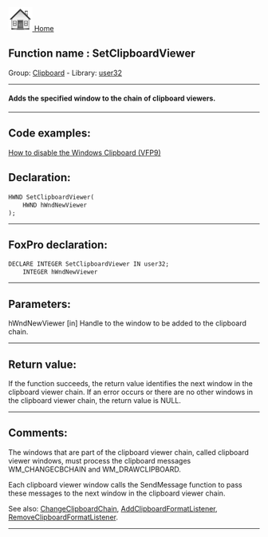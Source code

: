 [<img src="../../images/home.png"> Home ](https://github.com/VFPX/Win32API)  

## Function name : SetClipboardViewer
Group: [Clipboard](../../functions_group.md#Clipboard)  -  Library: [user32](../../Libraries.md#user32)  
***  


#### Adds the specified window to the chain of clipboard viewers. 
***  


## Code examples:
[How to disable the Windows Clipboard (VFP9)](../../samples/sample_488.md)  

## Declaration:
```foxpro  
HWND SetClipboardViewer(
	HWND hWndNewViewer
);  
```  
***  


## FoxPro declaration:
```foxpro  
DECLARE INTEGER SetClipboardViewer IN user32;
	INTEGER hWndNewViewer  
```  
***  


## Parameters:
hWndNewViewer
[in] Handle to the window to be added to the clipboard chain.   
***  


## Return value:
If the function succeeds, the return value identifies the next window in the clipboard viewer chain. If an error occurs or there are no other windows in the clipboard viewer chain, the return value is NULL.  
***  


## Comments:
The windows that are part of the clipboard viewer chain, called clipboard viewer windows, must process the clipboard messages WM_CHANGECBCHAIN and WM_DRAWCLIPBOARD.   
  
Each clipboard viewer window calls the SendMessage function to pass these messages to the next window in the clipboard viewer chain.  
  
See also: [ChangeClipboardChain](../user32/ChangeClipboardChain.md), [AddClipboardFormatListener](../user32/AddClipboardFormatListener.md), [RemoveClipboardFormatListener](../user32/RemoveClipboardFormatListener.md).  
  
***  

